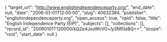 {
  "target_url": "http://www.englishindependenceparty.org/", 
  "end_date": null, 
  "date": "2006-01-01T12:00:00", 
  "slug": 40632384, 
  "publisher": "englishindependenceparty.org", 
  "open_access": true, 
  "npld": false, 
  "title": "English Independence Party (EIP)", 
  "subjects": [], 
  "collections": [], 
  "record_id": "20060101T120000/kQZe4JsoWcVO+lySM5taBQ==", 
  "scope": "root", 
  "start_date": null
}


